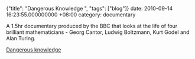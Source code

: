 {"title": "Dangerous Knowledge  ", "tags": ["blog"]}
date: 2010-09-14 16:23:55.000000000 +08:00
category: documentary

A 1.5hr documentary produced by the BBC that looks at the life of four brilliant mathematicians - Georg Cantor, Ludwig Boltzmann, Kurt Godel and Alan Turing.

[Dangerous knowledge](http://video.google.com/videoplay?docid=-5122859998068380459)
